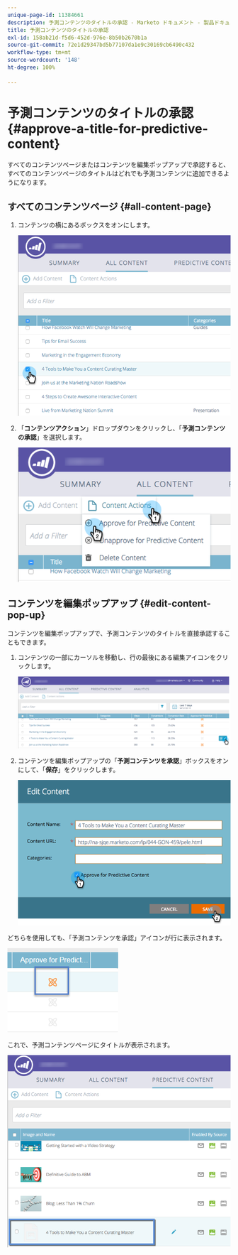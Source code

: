 ```yaml
---
unique-page-id: 11384661
description: 予測コンテンツのタイトルの承認 - Marketo ドキュメント - 製品ドキュメント
title: 予測コンテンツのタイトルの承認
exl-id: 158ab21d-f5d6-452d-976e-8b50b2670b1a
source-git-commit: 72e1d29347bd5b77107da1e9c30169cb6490c432
workflow-type: tm+mt
source-wordcount: '148'
ht-degree: 100%

---
```


# 予測コンテンツのタイトルの承認 {#approve-a-title-for-predictive-content}

すべてのコンテンツページまたはコンテンツを編集ポップアップで承認すると、すべてのコンテンツページのタイトルはどれでも予測コンテンツに追加できるようになります。

## すべてのコンテンツページ {#all-content-page}

1. コンテンツの横にあるボックスをオンにします。

   ![](assets/image2017-10-3-9-3a9-3a47.png)

1. 「**コンテンツアクション**」ドロップダウンをクリックし、「**予測コンテンツの承認**」を選択します。

   ![](assets/image2017-10-3-9-3a10-3a31.png)

## コンテンツを編集ポップアップ {#edit-content-pop-up}

コンテンツを編集ポップアップで、予測コンテンツのタイトルを直接承認することもできます。

1. コンテンツの一部にカーソルを移動し、行の最後にある編集アイコンをクリックします。

   ![](assets/image2017-10-3-9-3a14-3a55.png)

1. コンテンツを編集ポップアップの「**予測コンテンツを承認**」ボックスをオンにして、「**保存**」をクリックします。

   ![](assets/image2017-10-3-9-3a15-3a35.png)

どちらを使用しても、「予測コンテンツを承認」アイコンが行に表示されます。

![](assets/five.png)

これで、予測コンテンツページにタイトルが表示されます。

![](assets/image2017-10-3-9-3a16-3a45.png)
